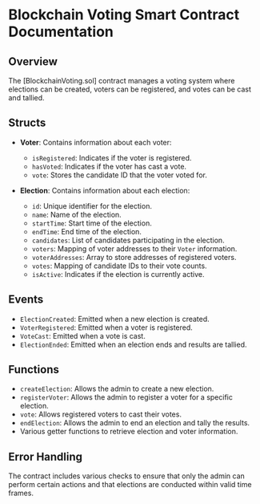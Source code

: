 # Blockchain Voting Smart Contract Documentation

## Overview
The [BlockchainVoting.sol] contract manages a voting system where elections can be created, voters can be registered, and votes can be cast and tallied.

## Structs
- **Voter**: Contains information about each voter:
  - `isRegistered`: Indicates if the voter is registered.
  - `hasVoted`: Indicates if the voter has cast a vote.
  - `vote`: Stores the candidate ID that the voter voted for.

- **Election**: Contains information about each election:
  - `id`: Unique identifier for the election.
  - `name`: Name of the election.
  - `startTime`: Start time of the election.
  - `endTime`: End time of the election.
  - `candidates`: List of candidates participating in the election.
  - `voters`: Mapping of voter addresses to their `Voter` information.
  - `voterAddresses`: Array to store addresses of registered voters.
  - `votes`: Mapping of candidate IDs to their vote counts.
  - `isActive`: Indicates if the election is currently active.

## Events
- `ElectionCreated`: Emitted when a new election is created.
- `VoterRegistered`: Emitted when a voter is registered.
- `VoteCast`: Emitted when a vote is cast.
- `ElectionEnded`: Emitted when an election ends and results are tallied.

## Functions
- `createElection`: Allows the admin to create a new election.
- `registerVoter`: Allows the admin to register a voter for a specific election.
- `vote`: Allows registered voters to cast their votes.
- `endElection`: Allows the admin to end an election and tally the results.
- Various getter functions to retrieve election and voter information.

## Error Handling
The contract includes various checks to ensure that only the admin can perform certain actions and that elections are conducted within valid time frames.